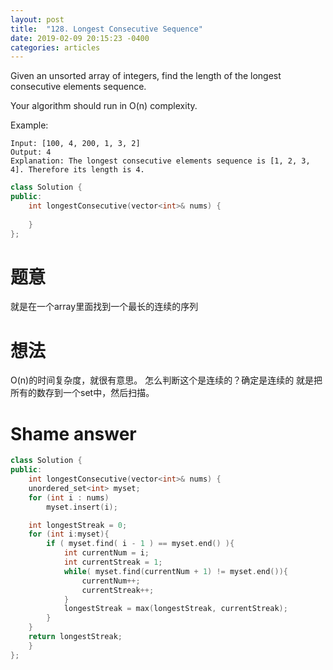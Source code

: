 ```yaml
---
layout: post
title:  "128. Longest Consecutive Sequence"
date: 2019-02-09 20:15:23 -0400
categories: articles
---
```

Given an unsorted array of integers, find the length of the longest consecutive elements sequence.

Your algorithm should run in O(n) complexity.

Example:
```
Input: [100, 4, 200, 1, 3, 2]
Output: 4
Explanation: The longest consecutive elements sequence is [1, 2, 3, 4]. Therefore its length is 4.
```
```c++
class Solution {
public:
    int longestConsecutive(vector<int>& nums) {
        
    }
};
```
# 题意
就是在一个array里面找到一个最长的连续的序列
# 想法
O(n)的时间复杂度，就很有意思。
怎么判断这个是连续的？确定是连续的
就是把所有的数存到一个set中，然后扫描。
# Shame answer
```c++
class Solution {
public:
    int longestConsecutive(vector<int>& nums) {
  	unordered_set<int> myset;
  	for (int i : nums)
  		myset.insert(i);

  	int longestStreak = 0;
  	for (int i:myset){
  		if ( myset.find( i - 1 ) == myset.end() ){
  			int currentNum = i;
  			int currentStreak = 1;
  			while( myset.find(currentNum + 1) != myset.end()){
  				currentNum++;
  				currentStreak++;
  			}
  			longestStreak = max(longestStreak, currentStreak);
  		}
  	}
  	return longestStreak;
    }
};
```
<!-- 100, 4, 200, 1, 3, 2 -->
